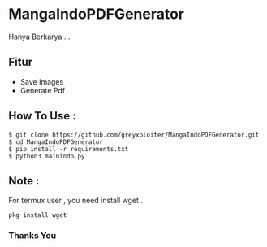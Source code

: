 # MangaIndoPDFGenerator
Hanya Berkarya ...

## Fitur
* Save Images
* Generate Pdf

## How To Use :
```
$ git clone https://github.com/greyxploiter/MangaIndoPDFGenerator.git
$ cd MangaIndoPDFGenerator
$ pip install -r requirements.txt
$ python3 mainindo.py
```

## Note :
For termux user , you need install wget .
```
pkg install wget
```

### Thanks You
